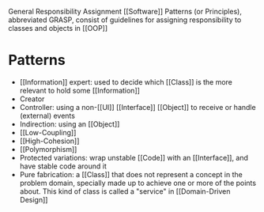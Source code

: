 General Responsibility Assignment [[Software]] Patterns (or Principles), abbreviated GRASP, consist of guidelines for assigning responsibility to classes and objects in [[OOP]]

# Patterns

- [[Information]] expert: used to decide which [[Class]] is the more relevant to hold some [[Information]]
- Creator
- Controller: using a non-[[UI]] [[Interface]] [[Object]] to receive or handle (external) events
- Indirection: using an [[Object]]
- [[Low-Coupling]]
- [[High-Cohesion]]
- [[Polymorphism]]
- Protected variations: wrap unstable [[Code]] with an [[Interface]], and have stable code around it
- Pure fabrication: a [[Class]] that does not represent a concept in the problem domain, specially made up to achieve one or more of the points about. This kind of class is called a "service" in [[Domain-Driven Design]]